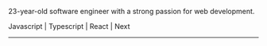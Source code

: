 23-year-old software engineer with a strong passion for web development.

Javascript | Typescript | React | Next

---
